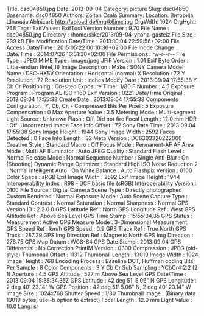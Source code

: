 Title: dsc04850.jpg
Date: 2013-09-04
Category: picture
Slug: dsc04850
Basename: dsc04850
Authors: Zoltan Csala
Summary:
Location: Виторија, Шпанија
Ablpicurl: http://abload.de/img/k6jmx.jpg
OrgWdth: 1024
OrgHght: 768
Tags:
ExifValues: ExifTool Version Number : 9.70
            File Name : dsc04850.jpg
            Directory : /home/slike/2013/09-04-vitoria-gasteiz
            File Size : 299 kB
            File Modification Date/Time : 2013:10:04 22:59:58+02:00
            File Access Date/Time : 2015:05:22 00:10:36+02:00
            File Inode Change Date/Time : 2014:07:26 16:31:30+02:00
            File Permissions : rw-r--r--
            File Type : JPEG
            MIME Type : image/jpeg
            JFIF Version : 1.01
            Exif Byte Order : Little-endian (Intel, II)
            Image Description :
            Make : SONY
            Camera Model Name : DSC-HX5V
            Orientation : Horizontal (normal)
            X Resolution : 72
            Y Resolution : 72
            Resolution Unit : inches
            Modify Date : 2013:09:04 17:55:38
            Y Cb Cr Positioning : Co-sited
            Exposure Time : 1/80
            F Number : 4.5
            Exposure Program : Program AE
            ISO : 160
            Exif Version : 0221
            Date/Time Original : 2013:09:04 17:55:38
            Create Date : 2013:09:04 17:55:38
            Components Configuration : Y, Cb, Cr, -
            Compressed Bits Per Pixel : 5
            Exposure Compensation : 0
            Max Aperture Value : 3.5
            Metering Mode : Multi-segment
            Light Source : Unknown
            Flash : Off, Did not fire
            Focal Length : 12.0 mm
            HDR : Off; Uncorrected image
            Face Info Offset : 72
            Sony Date Time : 2013:09:04 17:55:38
            Sony Image Height : 1944
            Sony Image Width : 2592
            Faces Detected : 0
            Face Info Length : 32
            Meta Version : DC6303320222000
            Creative Style : Standard
            Macro : Off
            Focus Mode : Permanent-AF
            AF Area Mode : Multi
            AF Illuminator : Auto
            JPEG Quality : Standard
            Flash Level : Normal
            Release Mode : Normal
            Sequence Number : Single
            Anti-Blur : On (Shooting)
            Dynamic Range Optimizer : Standard
            High ISO Noise Reduction 2 : Normal
            Intelligent Auto : On
            White Balance : Auto
            Flashpix Version : 0100
            Color Space : sRGB
            Exif Image Width : 2592
            Exif Image Height : 1944
            Interoperability Index : R98 - DCF basic file (sRGB)
            Interoperability Version : 0100
            File Source : Digital Camera
            Scene Type : Directly photographed
            Custom Rendered : Normal
            Exposure Mode : Auto
            Scene Capture Type : Standard
            Contrast : Normal
            Saturation : Normal
            Sharpness : Normal
            GPS Version ID : 2.2.0.0
            GPS Latitude Ref : North
            GPS Longitude Ref : West
            GPS Altitude Ref : Above Sea Level
            GPS Time Stamp : 15:55:34.35
            GPS Status : Measurement Active
            GPS Measure Mode : 3-Dimensional Measurement
            GPS Speed Ref : km/h
            GPS Speed : 0.9
            GPS Track Ref : True North
            GPS Track : 287.29
            GPS Img Direction Ref : Magnetic North
            GPS Img Direction : 278.75
            GPS Map Datum : WGS-84
            GPS Date Stamp : 2013:09:04
            GPS Differential : No Correction
            PrintIM Version : 0300
            Compression : JPEG (old-style)
            Thumbnail Offset : 11312
            Thumbnail Length : 13019
            Image Width : 1024
            Image Height : 768
            Encoding Process : Baseline DCT, Huffman coding
            Bits Per Sample : 8
            Color Components : 3
            Y Cb Cr Sub Sampling : YCbCr4:2:2 (2 1)
            Aperture : 4.5
            GPS Altitude : 527 m Above Sea Level
            GPS Date/Time : 2013:09:04 15:55:34.35Z
            GPS Latitude : 42 deg 51' 5.06" N
            GPS Longitude : 2 deg 40' 23.14" W
            GPS Position : 42 deg 51' 5.06" N, 2 deg 40' 23.14" W
            Image Size : 1024x768
            Shutter Speed : 1/80
            Thumbnail Image : (Binary data 13019 bytes, use -b option to extract)
            Focal Length : 12.0 mm
            Light Value : 10.0
Lang: sr

